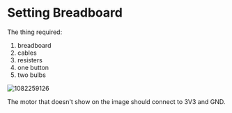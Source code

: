 # Setting Breadboard

The thing required:

1. breadboard
2. cables
3. resisters
4. one button
5. two bulbs

![1082259126](https://user-images.githubusercontent.com/71327254/102128821-cc2a4880-3e24-11eb-82d0-11a3ebd4055e.jpg)


The motor that doesn't show on the image should connect to 3V3 and GND.

